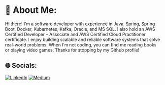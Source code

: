 # 💫 About Me:
Hi there! I'm a software developer with experience in Java, Spring, Spring Boot, Docker, Kubernetes, Kafka, Oracle, and MS SQL. I also hold an AWS Certified Developer – Associate and AWS Certified Cloud Practitioner certificate. I enjoy building scalable and reliable software systems that solve real-world problems. When I'm not coding, you can find me reading books or playing video games. Thanks for stopping by my Github profile!


## 🌐 Socials:
[![LinkedIn](https://img.shields.io/badge/LinkedIn-%230077B5.svg?logo=linkedin&logoColor=white)](https://www.linkedin.com/in/kaan-a-ab2591101/) [![Medium](https://img.shields.io/badge/Medium-12100E?logo=medium&logoColor=white)](https://medium.com/@kaan.aydemir.iu) 


